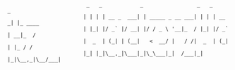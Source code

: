                                                
                             _   _            _                 _   _       _       
                            | | | | __ _  ___| | _____ _ __ ___| | | | __ _| |_ ____
                            | |_| |/ _` |/ __| |/ / _ \ '__|_  / |_| |/ _` | __|_  /
                            |  _  | (_| | (__|   <  __/ |   / /|  _  | (_| | |_ / / 
                            |_| |_|\__,_|\___|_|\_\___|_|  /___|_| |_|\__,_|\__/___|
                                              
